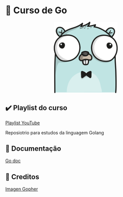 # 🚀 Curso de Go

<div align="center">
  <img src="BLUE_GOPHER.png" width="200" />
</div>

## ✔️ Playlist do curso

[Playlist YouTube](https://www.youtube.com/playlist?list=PLCKpcjBB_VlBsxJ9IseNxFllf-UFEXOdg)

Reposiotrio para estudos da linguagem Golang

## 📝 Documentação

[Go doc](https://go.dev/doc/)

## 📌 Creditos

[Imagen Gopher](https://github.com/ashleymcnamara/gophers)
